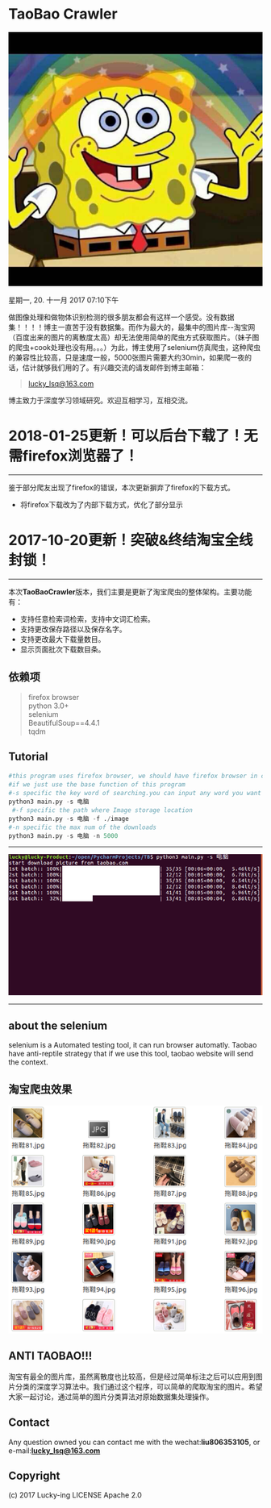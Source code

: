 # TaoBao Crawler
![lucky-ing](https://github.com/lucky-ing/TaoBaoCrawler/raw/master/cache/haimianbaobao.jpg  "lucky-ing")

星期一, 20. 十一月 2017 07:10下午

做图像处理和做物体识别检测的很多朋友都会有这样一个感受。没有数据集！！！！博主一直苦于没有数据集。而作为最大的，最集中的图片库--淘宝网（百度出来的图片的离散度太高）却无法使用简单的爬虫方式获取图片。（妹子图的爬虫+cook处理也没有用。。。）为此，博主使用了selenium仿真爬虫，这种爬虫的兼容性比较高，只是速度一般，5000张图片需要大约30min，如果爬一夜的话，估计就够我们用的了。有兴趣交流的请发邮件到博主邮箱：
>lucky_lsq@163.com


博主致力于深度学习领域研究。欢迎互相学习，互相交流。
# 2018-01-25更新！可以后台下载了！无需firefox浏览器了！
---
鉴于部分爬友出现了firefox的错误，本次更新摒弃了firefox的下载方式。

- 将firefox下载改为了内部下载方式，优化了部分显示
# 2017-10-20更新！突破&终结淘宝全线封锁！
---
本次**TaoBaoCrawler**版本，我们主要是更新了淘宝爬虫的整体架构。主要功能有：

- 支持任意检索词检索，支持中文词汇检索。
- 支持更改保存路径以及保存名字。
- 支持更改最大下载量数目。
- 显示页面批次下载数目条。

**依赖项**
---
>firefox browser  
>python 3.0+  
>selenium  
>BeautifulSoup==4.4.1   
>tqdm

## Tutorial

```python
#this program uses firefox browser, we should have firefox browser in computer first.\n
#if we just use the base function of this program
#-s specific the key word of searching.you can input any word you want to scraper. this parameter is requested!
python3 main.py -s 电脑
 #-f specific the path where Image storage location
python3 main.py -s 电脑 -f ./image
#-n specific the max num of the downloads
python3 main.py -s 电脑 -n 5000
```
---
![tb](https://github.com/lucky-ing/TaoBaoCrawler/raw/master/cache/tb.png  "tb")

---
## about the selenium

selenium is a Automated testing tool, it can run browser automatly. Taobao have anti-reptile strategy that if we use this tool, taobao website will send the context.

## 淘宝爬虫效果
![xia](https://github.com/lucky-ing/TaoBaoCrawler/raw/master/cache/tuoxiascraper.png  "xia")

## ANTI TAOBAO!!!
淘宝有最全的图片库，虽然离散度也比较高，但是经过简单标注之后可以应用到图片分类的深度学习算法中。我们通过这个程序，可以简单的爬取淘宝的图片。希望大家一起讨论，通过简单的图片分类算法对原始数据集处理操作。
## Contact
Any question owned you can contact me with the wechat:**liu806353105**, or e-mail:**lucky_lsq@163.com**
## Copyright
(c) 2017 Lucky-ing LICENSE Apache 2.0
